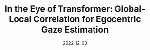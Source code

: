 ---
title: "In the Eye of Transformer: Global-Local Correlation for Egocentric Gaze Estimation"
authors:
- Bolin Lai
- Miao Liu
- Fiona Ryan
- James M. Rehg
date: "2022-12-03"
doi: ""

# Schedule page publish date (NOT publication's date).
# publishDate: "2017-01-01T00:00:00Z"

# Publication type.
# Legend: 0 = Uncategorized; 1 = Conference paper; 2 = Journal article;
# 3 = Preprint / Working Paper; 4 = Report; 5 = Book; 6 = Book section;
# 7 = Thesis; 8 = Patent
publication_types: ["1"]

# Venue
venue: "BMVC 2022 (Best Student Paper Award)"

tags:
- publication

links:
# - name: Custom Link
# url: https://ego4d-data.org
url_project: https://bolinlai.github.io/GLC-EgoGazeEst/
url_pdf: https://bmvc2022.mpi-inf.mpg.de/0227.pdf
url_poster: https://bmvc2022.mpi-inf.mpg.de/0227_poster.pdf
# url_dataset: https://ego4d-data.org/docs/start-here/
# url_poster: '#'
# url_slides: ''
# url_source: '#'

# Featured image
# To use, add an image named `featured.jpg/png` to your page's folder. 
---